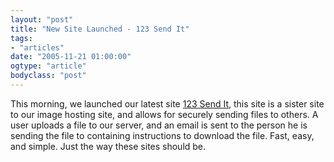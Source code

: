 ```yaml
---
layout: "post"
title: "New Site Launched - 123 Send It"
tags: 
- "articles"
date: "2005-11-21 01:00:00"
ogtype: "article"
bodyclass: "post"
---
```


This morning, we launched our latest site [123 Send It](http://www.123-send-it.com), this site is a sister site to our image hosting site, and allows for securely sending files to others. A user uploads a file to our server, and an email is sent to the person he is sending the file to containing instructions to download the file. Fast, easy, and simple. Just the way these sites should be.